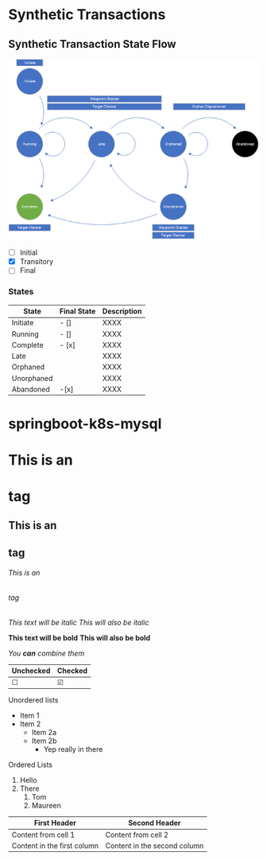 # Synthetic Transactions

## Synthetic Transaction State Flow
![alt text](readme_resources/SynthTransactionStateFlow.png "The Title")
- [ ] Initial
- [x] Transitory
- [ ] Final

### States
State | Final State | Description
----- | ----------- | ----------------------------------
Initiate | - [] | XXXX
Running | - [] | XXXX
Complete | - [x] | XXXX
Late | | XXXX
Orphaned | | XXXX
Unorphaned | |  XXXX
Abandoned | -[x] | XXXX



# springboot-k8s-mysql

# This is an <h1> tag
## This is an <h2> tag
###### This is an <h6> tag

*This text will be italic*
_This will also be italic_

**This text will be bold**
__This will also be bold__

_You **can** combine them_

| Unchecked | Checked |
| --------- | ------- |
| &#9744;   | &#9745; |

Unordered lists
* Item 1
* Item 2
  * Item 2a
  * Item 2b
    * Yep really in there

Ordered Lists
1.  Hello
1.  There
    1. Tom
    1. Maureen

First Header | Second Header
------------ | -------------
Content from cell 1 | Content from cell 2
Content in the first column | Content in the second column
